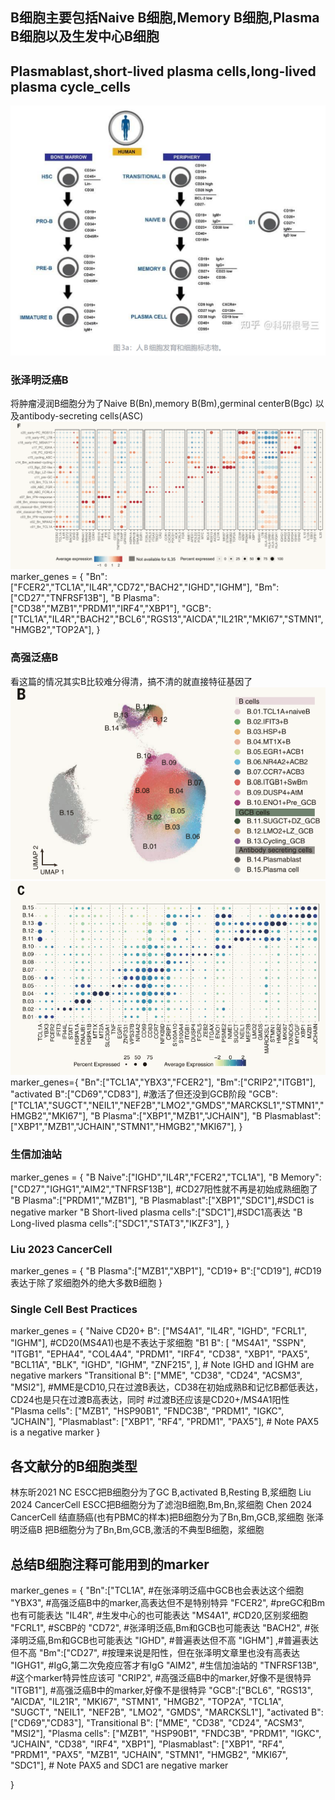 ## B细胞主要包括Naive B细胞,Memory B细胞,Plasma B细胞以及生发中心B细胞
## Plasmablast,short-lived plasma cells,long-lived plasma cycle_cells
<img src="..\figures\人B细胞发育和细胞标志物.png">

### 张泽明泛癌B
将肿瘤浸润B细胞分为了Naive B(Bn),memory B(Bm),germinal centerB(Bgc)
以及antibody-secreting cells(ASC)
<img src = "..\figures\张泽明泛癌B点图.png">
marker_genes = {
"Bn":["FCER2","TCL1A","IL4R","CD72","BACH2","IGHD","IGHM"],
"Bm":["CD27","TNFRSF13B"],
"B Plasma":["CD38","MZB1","PRDM1","IRF4","XBP1"],
"GCB":["TCL1A","IL4R","BACH2","BCL6","RGS13","AICDA","IL21R","MKI67","STMN1","HMGB2","TOP2A"],
}

### 高强泛癌B
看这篇的情况其实B比较难分得清，搞不清的就直接特征基因了
<img src="..\figures\高强泛癌B-UMAP.png">
<img src="..\figures\高强泛癌B-dotplot.png">
marker_genes={
"Bn":["TCL1A","YBX3","FCER2"],
"Bm":["CRIP2","ITGB1"],
"activated B":["CD69","CD83"], #激活了但还没到GCB阶段
"GCB":["TCL1A","SUGCT","NEIL1","NEF2B","LMO2","GMDS","MARCKSL1","STMN1","HMGB2","MKI67"],
"B Plasma":["XBP1","MZB1","JCHAIN"],
"B Plasmablast":["XBP1","MZB1","JCHAIN","STMN1","HMGB2","MKI67"],
}


### 生信加油站

marker_genes = {
"B Naive":["IGHD","IL4R","FCER2","TCL1A"],
"B Memory":["CD27","IGHG1","AIM2","TNFRSF13B"],
#CD27阳性就不再是初始成熟细胞了
"B Plasma":["PRDM1","MZB1"],
"B Plasmablast":["XBP1","SDC1"],#SDC1 is negative marker
"B Short-lived plasma cells":["SDC1"],#SDC1高表达
"B Long-lived plasma cells":["SDC1","STAT3","IKZF3"],
}

### Liu 2023 CancerCell
marker_genes = {
"B Plasma":["MZB1","XBP1"],
"CD19+ B":["CD19"], #CD19表达于除了浆细胞外的绝大多数B细胞
}

### Single Cell Best Practices
marker_genes = {
"Naive CD20+ B": ["MS4A1", "IL4R", "IGHD", "FCRL1", "IGHM"], #CD20(MS4A1)也是不表达于浆细胞
"B1 B": [
    "MS4A1",
    "SSPN",
    "ITGB1",
    "EPHA4",
    "COL4A4",
    "PRDM1",
    "IRF4",
    "CD38",
    "XBP1",
    "PAX5",
    "BCL11A",
    "BLK",
    "IGHD",
    "IGHM",
    "ZNF215",
],  # Note IGHD and IGHM are negative markers
"Transitional B": ["MME", "CD38", "CD24", "ACSM3", "MSI2"],
#MME是CD10,只在过渡B表达，CD38在初始成熟B和记忆B都低表达，CD24也是只在过渡B高表达，同时
#过渡B还应该是CD20+/MS4A1阳性
"Plasma cells": ["MZB1", "HSP90B1", "FNDC3B", "PRDM1", "IGKC", "JCHAIN"],
"Plasmablast": ["XBP1", "RF4", "PRDM1", "PAX5"],  # Note PAX5 is a negative marker
}

## 各文献分的B细胞类型
林东昕2021 NC ESCC把B细胞分为了GC B,activated B,Resting B,浆细胞
Liu 2024 CancerCell ESCC把B细胞分为了滤泡B细胞,Bm,Bn,浆细胞
Chen 2024 CancerCell 结直肠癌(也有PBMC的样本)把B细胞分为了Bn,Bm,GCB,浆细胞
张泽明泛癌B 把B细胞分为了Bn,Bm,GCB,激活的不典型B细胞，浆细胞

## 总结B细胞注释可能用到的marker
marker_genes = {
"Bn":["TCL1A", #在张泽明泛癌中GCB也会表达这个细胞
      "YBX3", #高强泛癌B中的marker,高表达但不是特别特异
      "FCER2", #preGC和Bm也有可能表达
      "IL4R", #生发中心的也可能表达
      "MS4A1", #CD20,区别浆细胞
      "FCRL1", #SCBP的
      "CD72", #张泽明泛癌,Bm和GCB也可能表达
      "BACH2", #张泽明泛癌,Bm和GCB也可能表达
      "IGHD", #普遍表达但不高
      "IGHM"] ,#普遍表达但不高
"Bm":["CD27", #按理来说是阳性，但在张泽明文章里也没有高表达
      "IGHG1", #IgG,第二次免疫应答才有IgG
      "AIM2", #生信加油站的
      "TNFRSF13B", #这个marker特异性应该可
      "CRIP2", #高强泛癌B中的marker,好像不是很特异
      "ITGB1"], #高强泛癌B中的marker,好像不是很特异
"GCB":["BCL6",
       "RGS13",
       "AICDA",
       "IL21R",
       "MKI67",
       "STMN1",
       "HMGB2",
       "TOP2A",
       "TCL1A",
       "SUGCT",
       "NEIL1",
       "NEF2B",
       "LMO2",
       "GMDS",
       "MARCKSL1"],
"activated B":["CD69","CD83"],
"Transitional B": ["MME", "CD38", "CD24", "ACSM3", "MSI2"],
"Plasma cells": ["MZB1",
                "HSP90B1",
                "FNDC3B",
                "PRDM1",
                "IGKC",
                "JCHAIN",
                "CD38",
                "IRF4",
                "XBP1"],
"Plasmablast": ["XBP1",
                "RF4",
                "PRDM1",
                "PAX5",
                "MZB1",
                "JCHAIN",
                "STMN1",
                "HMGB2",
                "MKI67",
                "SDC1"],  # Note PAX5 and SDC1 are negative marker

}

